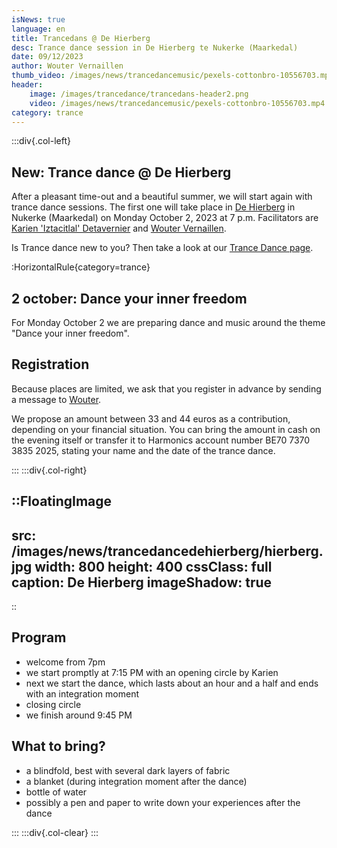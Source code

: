 ```yaml
---
isNews: true
language: en
title: Trancedans @ De Hierberg
desc: Trance dance session in De Hierberg te Nukerke (Maarkedal)
date: 09/12/2023
author: Wouter Vernaillen
thumb_video: /images/news/trancedancemusic/pexels-cottonbro-10556703.mp4
header:
    image: /images/trancedance/trancedans-header2.png
    video: /images/news/trancedancemusic/pexels-cottonbro-10556703.mp4
category: trance
---
```


:::div{.col-left}

## New: Trance dance @ De Hierberg

After a pleasant time-out and a beautiful summer, we will start again with trance dance sessions.
The first one will take place in [De Hierberg](https://www.hierberg.be/) in Nukerke (Maarkedal) on Monday October 2, 2023 at 7 p.m.
Facilitators are [Karien 'Iztacitlal' Detavernier](https://www.shamanour.be/autobiografie) and [Wouter Vernaillen](/en/about).

Is Trance dance new to you? Then take a look at our [Trance Dance page](/en/trancedance).

:HorizontalRule{category=trance}

## 2 october: Dance your inner freedom

For Monday October 2 we are preparing dance and music around the theme "Dance your inner freedom".

## Registration

Because places are limited, we ask that you register in advance by sending a message to [Wouter](/contact).

We propose an amount between 33 and 44 euros as a contribution, depending on your financial situation.
You can bring the amount in cash on the evening itself or transfer it to Harmonics account number BE70 7370 3835 2025, stating your name and the date of the trance dance.

:::
:::div{.col-right}

::FloatingImage
---
src: /images/news/trancedancedehierberg/hierberg.jpg
width: 800
height: 400
cssClass: full
caption: De Hierberg
imageShadow: true
---
::

## Program

* welcome from 7pm
* we start promptly at 7:15 PM with an opening circle by Karien
* next we start the dance, which lasts about an hour and a half and ends with an integration moment
* closing circle
* we finish around 9:45 PM

## What to bring?
* a blindfold, best with several dark layers of fabric
* a blanket (during integration moment after the dance)
* bottle of water
* possibly a pen and paper to write down your experiences after the dance

:::
:::div{.col-clear}
:::